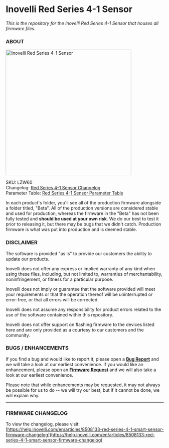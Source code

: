 # <b>Inovelli Red Series 4-1 Sensor</b>
*This is the repository for the Inovelli Red Series 4-1 Sensor that houses all firmware files.*

### ABOUT

<img
     src = 'https://inovelli.com/cdn/shop/products/4-1Sensor-PackageShot_1800x1800.png.jpg?v=1661464366'
     alt = 'Inovelli Red Series 4-1 Sensor'
     width = 400
/>

SKU: LZW60
<br>
Changelog: [Red Series 4-1 Sensor Changelog](https://help.inovelli.com/en/articles/8508133-red-series-4-1-smart-sensor-firmware-changelog)
<br>
Parameter Table: [Red Series 4-1 Sensor Parameter Table](https://help.inovelli.com/en/articles/8490978-red-series-smart-4-1-sensor-parameters)

In each product's folder, you'll see all of the production firmware alongside a folder titled, "Beta". All of the production versions are considered stable and used for production, whereas the firmware in the "Beta" has not been fully tested and <b>should be used at your own risk</b>. We do our best to test it prior to releasing it, but there may be bugs that we didn't catch. Production firmware is what was put into production and is deemed stable.

### DISCLAIMER
The software is provided "as is" to provide our customers the ability to update our products.

Inovelli does not offer any express or implied warranty of any kind when using these files, including, but not limited to, warranties of merchantability, noninfringement, or fitness for a particular purpose. 

Inovelli does not imply or guarantee that the software provided will meet your requirements or that the operation thereof will be uninterrupted or error-free, or that all errors will be corrected.

Inovelli does not assume any responsibility for product errors related to the use of the software contained within this repository.

Inovelli does not offer support on flashing firmware to the devices listed here and are only provided as a courtesy to our customers and the community.

### BUGS / ENHANCEMENTS
If you find a bug and would like to report it, please open a **[Bug Report]** and we will take a look at our earliest convenience. If you would like an enhancement, please open an **[Firmware Request]** and we will also take a look at our earliest convenience. 

Please note that while enhancements may be requested, it may not always be possible for us to do -- we will try our best, but if it cannot be done, we will explain why.

***

### FIRMWARE CHANGELOG
To view the changelog, please visit: [https://help.inovelli.com/en/articles/8508133-red-series-4-1-smart-sensor-firmware-changelog](https://help.inovelli.com/en/articles/8508133-red-series-4-1-smart-sensor-firmware-changelog)

<!----------------------------------------------------------------------------->

[Bug Report]: https://github.com/InovelliUSA/Firmware/issues/new?assignees=&labels=&template=firmware_bug_report.yml&title=%5BBug+Report%5D%3A+PRODUCT+-+FW+VERSION+-+HUB
[Firmware Request]: https://github.com/InovelliUSA/Firmware/issues/new?assignees=&labels=&template=firmware_request.yml&title=%5BFirmware+Request%5D%3A+PRODUCT+-+SUMMARY
